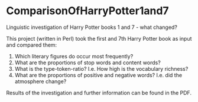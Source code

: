 # ComparisonOfHarryPotter1and7
Linguistic investigation of Harry Potter books 1 and 7 - what changed?


This project (written in Perl) took the first and 7th Harry Potter book as input and compared them:
1. Which literary figures do occur most frequently?
2. What are the proportions of stop words and content words?
3. What is the type-token-ratio? I.e. How high is the vocabulary richness?
4. What are the proportions of positive and negative words? I.e. did the atmosphere change?


Results of the investigation and further information can be found in the PDF.
